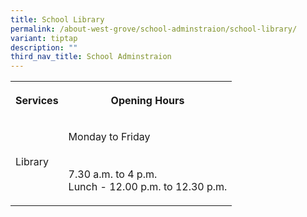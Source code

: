 ```yaml
---
title: School Library
permalink: /about-west-grove/school-adminstraion/school-library/
variant: tiptap
description: ""
third_nav_title: School Adminstraion
---
```

<p></p>
<table>
<tbody>
<tr>
<th rowspan="1" colspan="1">
<p>Services</p>
</th>
<th rowspan="1" colspan="1">
<p>Opening Hours</p>
</th>
</tr>
<tr>
<td rowspan="1" colspan="1">
<p>Library</p>
</td>
<td rowspan="1" colspan="1">
<p>Monday to Friday
<br>
<br>
<br>7.30 a.m. to 4 p.m.
<br>Lunch - 12.00 p.m. to 12.30 p.m.</p>
</td>
</tr>
</tbody>
</table>
<p></p>